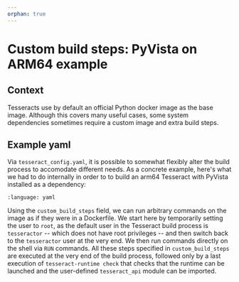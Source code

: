 ```yaml
---
orphan: true
---
```


# Custom build steps: PyVista on ARM64 example

## Context

Tesseracts use by default an official Python docker image as the base image. Although this covers many useful cases, some system dependencies sometimes require a custom image and extra build steps.

## Example yaml
Via `tesseract_config.yaml`, it is possible to somewhat flexibly alter the build process to accomodate different needs. As a concrete example, here's what we had to do internally in order to to build an arm64 Tesseract with PyVista installed as a dependency:


```{literalinclude} ../../../../examples/pyvista-arm64/tesseract_config.yaml
:language: yaml
```

Using the `custom_build_steps` field, we can run arbitrary commands on the image as if they were in a Dockerfile. We start here by temporarily setting the user to `root`, as the default user in the Tesseract build process is `tesseractor` -- which does not have root privileges -- and then switch back to the `tesseractor` user at the very end. We then run commands directly on the shell via `RUN` commands. All these steps specified in `custom_build_steps` are executed at the very end of the build process, followed only by a last execution of `tesseract-runtime check` that checks that the runtime can be launched and the user-defined `tesseract_api` module can be imported.
